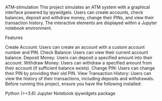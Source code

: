 
ATM-stimulation
This project simulates an ATM system with a graphical interface powered by ipywidgets. Users can create accounts, check balances, deposit and withdraw money, change their PINs, and view their transaction history. The interactive elements are displayed within a Jupyter notebook environment.

Features

Create Account: Users can create an account with a custom account number and PIN.
Check Balance: Users can view their current account balance.
Deposit Money: Users can deposit a specified amount into their account.
Withdraw Money: Users can withdraw a specified amount from their account (if sufficient balance exists).
Change PIN: Users can change their PIN by providing their old PIN.
View Transaction History: Users can view the history of their transactions, including deposits and withdrawals.
Before running this project, ensure you have the following installed:

Python (>=3.6)
Jupyter Notebook
ipywidgets package
